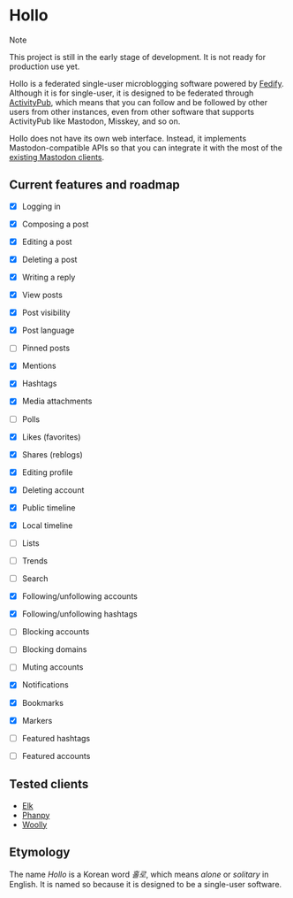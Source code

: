Hollo
=====

> [!NOTE]
> This project is still in the early stage of development.  It is not ready for
> production use yet.

Hollo is a federated single-user microblogging software powered by [Fedify].
Although it is for single-user, it is designed to be federated through
[ActivityPub], which means that you can follow and be followed by other users
from other instances, even from other software that supports ActivityPub like
Mastodon, Misskey, and so on.

Hollo does not have its own web interface.  Instead, it implements
Mastodon-compatible APIs so that you can integrate it with the most of
the [existing Mastodon clients](#tested-clients).

[Fedify]: https://fedify.dev/
[ActivityPub]: https://www.w3.org/TR/activitypub/


Current features and roadmap
----------------------------

- [x] Logging in
- [x] Composing a post
- [x] Editing a post
- [x] Deleting a post
- [x] Writing a reply
- [x] View posts
- [x] Post visibility
- [x] Post language
- [ ] Pinned posts
- [x] Mentions
- [x] Hashtags
- [x] Media attachments
- [ ] Polls
- [x] Likes (favorites)
- [x] Shares (reblogs)
- [x] Editing profile
- [x] Deleting account
- [x] Public timeline
- [x] Local timeline
- [ ] Lists
- [ ] Trends
- [ ] Search
- [x] Following/unfollowing accounts
- [x] Following/unfollowing hashtags
- [ ] Blocking accounts
- [ ] Blocking domains
- [ ] Muting accounts
- [x] Notifications
- [x] Bookmarks
- [x] Markers
- [ ] Featured hashtags
- [ ] Featured accounts


Tested clients
--------------

 -  [Elk]
 -  [Phanpy]
 -  [Woolly]

[Elk]: https://elk.zone/
[Phanpy]: https://phanpy.social/
[Woolly]: https://apps.apple.com/us/app/woolly-for-mastodon/id6444360628


Etymology
---------

The name *Hollo* is a Korean word *홀로*, which means *alone* or *solitary* in
English.  It is named so because it is designed to be a single-user software.

<!-- cSpell: ignore Misskey -->
